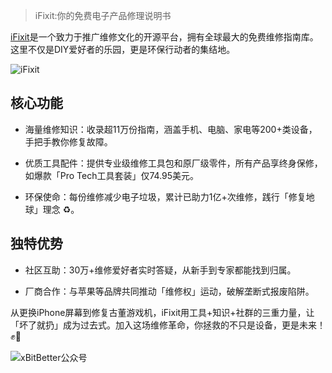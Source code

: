 > iFixit:你的免费电子产品修理说明书

[iFixit](https://zh.ifixit.com/)是一个致力于推广维修文化的开源平台，拥有全球最大的免费维修指南库。这里不仅是DIY爱好者的乐园，更是环保行动者的集结地。

![iFixit](https://github.com/user-attachments/assets/c802b7d5-f390-4393-b5c4-a4e6e11f3d5a)

## 核心功能

- 海量维修知识：收录超11万份指南，涵盖手机、电脑、家电等200+类设备，手把手教你修复故障。

- 优质工具配件：提供专业级维修工具包和原厂级零件，所有产品享终身保修，如爆款「Pro Tech工具套装」仅74.95美元。

- 环保使命：每份维修减少电子垃圾，累计已助力1亿+次维修，践行「修复地球」理念 ♻️。

## 独特优势

- 社区互助：30万+维修爱好者实时答疑，从新手到专家都能找到归属。

- 厂商合作：与苹果等品牌共同推动「维修权」运动，破解垄断式报废陷阱。

从更换iPhone屏幕到修复古董游戏机，iFixit用工具+知识+社群的三重力量，让「坏了就扔」成为过去式。加入这场维修革命，你拯救的不只是设备，更是未来！ ✊🔋

![xBitBetter公众号](https://goohugo.github.io/xbitbetter.png "xBitBetter公众号")
